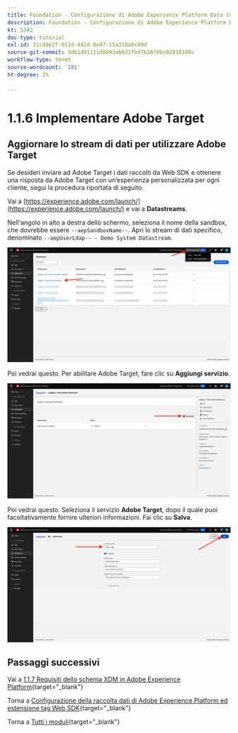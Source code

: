 ```yaml
---
title: Foundation - Configurazione di Adobe Experience Platform Data Collection e dell’estensione Web SDK - Implementare Adobe Target
description: Foundation - Configurazione di Adobe Experience Platform Data Collection e dell’estensione Web SDK - Implementare Adobe Target
kt: 5342
doc-type: tutorial
exl-id: 31cdde2f-011d-442d-8e47-15a318a6c89d
source-git-commit: 3d61d91111d8693ab031fbd7b26706c02818108c
workflow-type: tm+mt
source-wordcount: '181'
ht-degree: 2%

---
```


# 1.1.6 Implementare Adobe Target

## Aggiornare lo stream di dati per utilizzare Adobe Target

Se desideri inviare ad Adobe Target i dati raccolti da Web SDK e ottenere una risposta da Adobe Target con un’esperienza personalizzata per ogni cliente, segui la procedura riportata di seguito.

Vai a [https://experience.adobe.com/launch/](https://experience.adobe.com/launch/) e vai a **Datastreams**.

Nell&#39;angolo in alto a destra dello schermo, seleziona il nome della sandbox, che dovrebbe essere `--aepSandboxName--`. Apri lo stream di dati specifico, denominato `--aepUserLdap-- - Demo System Datastream`.

![Fai clic sull&#39;icona Configurazione di Edge nell&#39;area di navigazione a sinistra](./images/edgeconfig1b.png)

Poi vedrai questo. Per abilitare Adobe Target, fare clic su **Aggiungi servizio**.

![Debugger AEP](./images/aa2.png)

Poi vedrai questo. Seleziona il servizio **Adobe Target**, dopo il quale puoi facoltativamente fornire ulteriori informazioni. Fai clic su **Salva**.

![Debugger AEP](./images/at1.png)

## Passaggi successivi

Vai a [1.1.7 Requisiti dello schema XDM in Adobe Experience Platform](./ex7.md){target="_blank"}

Torna a [Configurazione della raccolta dati di Adobe Experience Platform ed estensione tag Web SDK](./data-ingestion-launch-web-sdk.md){target="_blank"}

Torna a [Tutti i moduli](./../../../../overview.md){target="_blank"}
